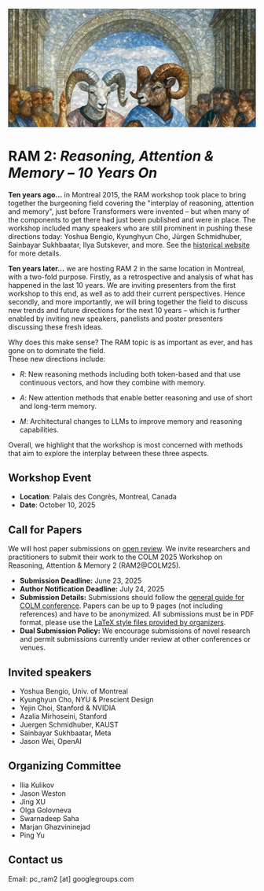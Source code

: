 ![Workshop logo](ram2.jpeg)

# RAM 2: <em>Reasoning, Attention & Memory – 10 Years On</em>

<b>Ten years ago...</b> in Montreal 2015, the RAM workshop took place to bring together the burgeoning field covering the "interplay of reasoning, attention and memory", just before Transformers were invented – but when many of the components to get there had just been published and were in place. The workshop included many speakers who are still prominent in pushing these directions today: Yoshua Bengio, Kyunghyun Cho, Jürgen Schmidhuber, Sainbayar Sukhbaatar, Ilya Sutskever, and more. See the <a href="https://nips2015.sched.com/event/4G4h/reasoning-attention-memory-ram-workshop" target="_blank">historical website</a> for more details.

<b>Ten years later...</b> we are hosting RAM 2 in the same location in Montreal, with a two-fold purpose. Firstly, as a retrospective and analysis of what has happened in the last 10 years. We are inviting presenters from the first workshop to this end, as well as to add their current perspectives. Hence secondly, and more importantly, we will bring together the field to discuss new trends and future directions for the next 10 years – which is further enabled by inviting new speakers, panelists and poster presenters discussing these fresh ideas.

Why does this make sense? The RAM topic is as important as ever, and has gone on to dominate the field.  
These new directions include:

- <em>R</em>: New reasoning methods including both token-based and that use continuous vectors, and how they combine with memory.

- <em>A</em>: New attention methods that enable better reasoning and use of short and long-term memory.

- <em>M</em>: Architectural changes to LLMs to improve memory and reasoning capabilities.

Overall, we highlight that the workshop is most concerned with methods that aim to explore the interplay between these three aspects.

## Workshop Event

* **Location**: Palais des Congrès, Montreal, Canada 
* **Date**: October 10, 2025

## Call for Papers

We will host paper submissions on [open review](https://openreview.net/group?id=colmweb.org/COLM/2025/Workshop/RAM2). We invite researchers and practitioners to submit their work to the COLM 2025 Workshop on Reasoning, Attention & Memory 2 (RAM2@COLM25). 

* **Submission Deadline:** June 23, 2025
* **Author Notification Deadline:** July 24, 2025
* **Submission Details:** Submissions should follow the [general guide for COLM conference](https://colmweb.org/cfp.html). Papers can be up to 9 pages (not including references) and have to be anonymized.  All submissions must be in PDF format, please use the [LaTeX style files provided by organizers](https://github.com/COLM-org/Template/archive/refs/tags/2025.zip).
* **Dual Submission Policy:** We encourage submissions of novel research and permit submissions currently under review at other conferences or venues.


## Invited speakers
+ Yoshua Bengio, Univ. of Montreal
+ Kyunghyun Cho, NYU & Prescient Design
+ Yejin Choi, Stanford & NVIDIA
+ Azalia Mirhoseini, Stanford
+ Juergen Schmidhuber, KAUST
+ Sainbayar Sukhbaatar, Meta
+ Jason Wei, OpenAI


## Organizing Committee
+ Ilia Kulikov
+ Jason Weston
+ Jing XU
+ Olga Golovneva
+ Swarnadeep Saha
+ Marjan Ghazvininejad
+ Ping Yu


## Contact us

Email: pc_ram2 [at] googlegroups.com
